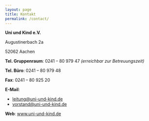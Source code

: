 ```yaml
---
layout: page
title: Kontakt
permalink: /contact/
---
```


**Uni und Kind e.V.**

Augustinerbach 2a

52062 Aachen

**Tel. Gruppenraum**: 0241 – 80 979 47 _(erreichbar zur Betreuungszeit)_

**Tel. Büro**: 0241 – 80 979 48

**Fax**: 0241 – 80 925 20

**E-Mail**: 
+ leitung@uni-und-kind.de
+ vorstand@uni-und-kind.de

**Web**: www.uni-und-kind.de